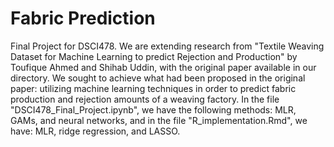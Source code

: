 # Fabric Prediction
Final Project for DSCI478.
We are extending research from "Textile Weaving Dataset for Machine Learning to predict Rejection and Production" by Toufique Ahmed and Shihab Uddin, with the original paper available in our directory. We sought to achieve what had been proposed in the original paper: utilizing machine learning techniques in order to predict fabric production and rejection amounts of a weaving factory. In the file "DSCI478_Final_Project.ipynb", we have the following methods: MLR, GAMs, and neural networks, and in the file "R_implementation.Rmd", we have: MLR, ridge regression, and LASSO.
